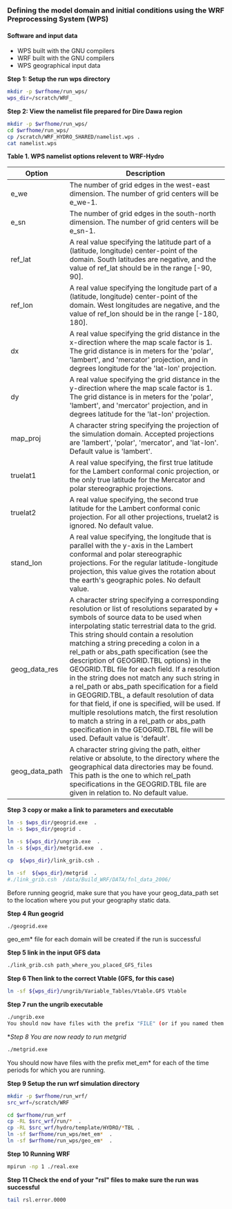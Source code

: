 ### Defining the model domain and initial conditions using the WRF Preprocessing System (WPS)

#### Software and input data

- WPS built with the GNU compilers
- WRF built with the GNU compilers
- WPS geographical input data 

**Step 1: Setup the run wps directory**

```bash
mkdir -p $wrfhome/run_wps/
wps_dir=/scratch/WRF_
```

**Step 2: View the namelist file prepared for Dire Dawa region**

```bash
mkdir -p $wrfhome/run_wps/
cd $wrfhome/run_wps/
cp /scratch/WRF_HYDRO_SHARED/namelist.wps .
cat namelist.wps
```

**Table 1. WPS namelist options relevent to WRF-Hydro**

|Option|Description|
|------|-----------|
| e_we | The number of grid edges in the west-east dimension. The number of grid centers will be e_we-1. |
| e_sn | The number of grid edges in the south-north dimension. The number of grid centers will be e_sn-1. |
| ref_lat | A real value specifying the latitude part of a (latitude, longitude) center-point of the domain. South latitudes are negative, and the value of ref_lat should be in the range [-90, 90]. |
| ref_lon | A real value specifying the longitude part of a (latitude, longitude) center-point of the domain. West longitudes are negative, and the value of ref_lon should be in the range [-180, 180]. |
| dx | A real value specifying the grid distance in the x-direction where the map scale factor is 1. The grid distance is in meters for the 'polar', 'lambert', and 'mercator' projection, and in degrees longitude for the 'lat-lon' projection. |
| dy | A real value specifying the grid distance in the y-direction where the map scale factor is 1. The grid distance is in meters for the 'polar', 'lambert', and 'mercator' projection, and in degrees latitude for the 'lat-lon' projection. |
| map_proj | A character string specifying the projection of the simulation domain. Accepted projections are 'lambert', 'polar', 'mercator', and 'lat-lon'. Default value is 'lambert'. |
| truelat1 | A real value specifying, the first true latitude for the Lambert conformal conic projection, or the only true latitude for the Mercator and polar stereographic projections. |
| truelat2 | A real value specifying, the second true latitude for the Lambert conformal conic projection. For all other projections, truelat2 is ignored. No default value. |
| stand_lon | A real value specifying, the longitude that is parallel with the y-axis in the Lambert conformal and polar stereographic projections. For the regular latitude-longitude projection, this value gives the rotation about the earth's geographic poles. No default value. |
| geog_data_res | A character string specifying a corresponding resolution or list of resolutions separated by + symbols of source data to be used when interpolating static terrestrial data to the grid. This string should contain a resolution matching a string preceding a colon in a rel_path or abs_path specification (see the description of GEOGRID.TBL options) in the GEOGRID.TBL file for each field. If a resolution in the string does not match any such string in a rel_path or abs_path specification for a field in GEOGRID.TBL, a default resolution of data for that field, if one is specified, will be used. If multiple resolutions match, the first resolution to match a string in a rel_path or abs_path specification in the GEOGRID.TBL file will be used. Default value is 'default'. |
| geog_data_path | A character string giving the path, either relative or absolute, to the directory where the geographical data directories may be found. This path is the one to which rel_path specifications in the GEOGRID.TBL file are given in relation to. No default value. |

**Step 3 copy or make a link to parameters and executable**
```bash
ln -s $wps_dir/geogrid.exe  .
ln -s $wps_dir/geogrid .

ln -s ${wps_dir}/ungrib.exe  .
ln -s ${wps_dir}/metgrid.exe  .

cp  ${wps_dir}/link_grib.csh .

ln -sf  ${wps_dir}/metgrid  .
#./link_grib.csh  /data/Build_WRF/DATA/fnl_data_2006/

```
Before running geogrid, make sure that you have your geog_data_path set to the location where you put your geography static data. 

**Step 4 Run geogrid**

```bash
./geogrid.exe 
```
geo_em* file for each domain will be created if the run is successful


**Step 5 link in the input GFS data**

```bash
./link_grib.csh path_where_you_placed_GFS_files
```
**Step 6 Then link to the correct Vtable (GFS, for this case)**

```bash
ln -sf ${wps_dir}/ungrib/Variable_Tables/Vtable.GFS Vtable
```
**Step 7 run the ungrib executable**
```bash
./ungrib.exe
You should now have files with the prefix "FILE" (or if you named them something else, they should have that prefix)
```
**Step 8 You are now ready to run metgrid*
```bash
./metgrid.exe 
```
You should now have files with the prefix met_em* for each of the time periods for which you are running.


**Step 9 Setup the run wrf simulation directory**

```bash
mkdir -p $wrfhome/run_wrf/
src_wrf=/scratch/WRF

cd $wrfhome/run_wrf
cp -RL $src_wrf/run/*  .
cp -RL $src_wrf/hydro/template/HYDRO/*TBL . 
ln -sf $wrfhome/run_wps/met_em*  . 
ln -sf $wrfhome/run_wps/geo_em*  .
```
**Step 10 Running WRF**

```bash
mpirun -np 1 ./real.exe
```
**Step 11 Check the end of your "rsl" files to make sure the run was successful**

```bash
tail rsl.error.0000
```
